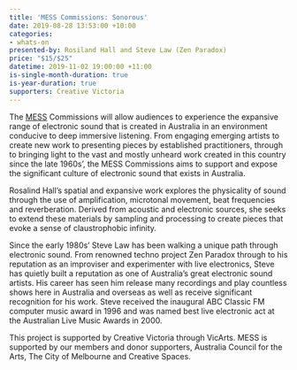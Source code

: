 ```yaml
---
title: 'MESS Commissions: Sonorous'
date: 2019-08-28 13:53:00 +10:00
categories:
- whats-on
presented-by: Rosiland Hall and Steve Law (Zen Paradox)
price: "$15/$25"
datetime: 2019-11-02 19:00:00 +11:00
is-single-month-duration: true
is-year-duration: true
supporters: Creative Victoria
---
```


The [MESS](https://mess.foundation/) Commissions will allow audiences to experience the expansive range of electronic sound that is created in Australia in an environment conducive to deep immersive listening. From engaging emerging artists to create new work to presenting pieces by established practitioners, through to bringing light to the vast and mostly unheard work created in this country since the late 1960s’, the MESS Commissions aims to support and expose the significant culture of electronic sound that exists in Australia.

Rosalind Hall’s spatial and expansive work explores the physicality of sound through the use of amplification, microtonal movement, beat frequencies and reverberation. Derived from acoustic and electronic sources, she seeks to extend these materials by sampling and processing to create pieces that evoke a sense of claustrophobic infinity.

Since the early 1980s’ Steve Law has been walking a unique path through electronic sound. From renowned techno project Zen Paradox through to his reputation as an improviser and experimenter with live electronics, Steve has quietly built a reputation as one of Australia’s great electronic sound artists. His career has seen him release many recordings and play countless shows here in Australia and overseas as well as receive significant recognition for his work. Steve received the inaugural ABC Classic FM computer music award in 1996 and was named best live electronic act at the Australian Live Music Awards in 2000.

This project is supported by Creative Victoria through VicArts. MESS is supported by our members and donor supporters, Australia Council for the Arts, The City of Melbourne and Creative Spaces.